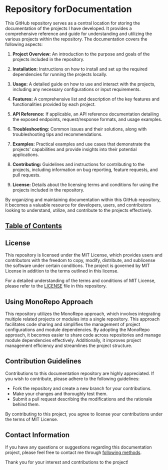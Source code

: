 # Repository forDocumentation

This GitHub repository serves as a central location for storing the documentation of the projects I have developed. It provides a comprehensive reference and guide for understanding and utilizing the various projects within the repository. The documentation covers the following aspects:

1. **Project Overview:** An introduction to the purpose and goals of the projects included in the repository.

2. **Installation:** Instructions on how to install and set up the required dependencies for running the projects locally.

3. **Usage:** A detailed guide on how to use and interact with the projects, including any necessary configurations or input requirements.

4. **Features:** A comprehensive list and description of the key features and functionalities provided by each project.

5. **API Reference:** If applicable, an API reference documentation detailing the exposed endpoints, request/response formats, and usage examples.

6. **Troubleshooting:** Common issues and their solutions, along with troubleshooting tips and recommendations.

7. **Examples:** Practical examples and use cases that demonstrate the projects' capabilities and provide insights into their potential applications.

8. **Contributing:** Guidelines and instructions for contributing to the projects, including information on bug reporting, feature requests, and pull requests.

9. **License:** Details about the licensing terms and conditions for using the projects included in the repository.

By organizing and maintaining documentation within this GitHub repository, it becomes a valuable resource for developers, users, and contributors looking to understand, utilize, and contribute to the projects effectively.

## [Table of Contents](CONTENT.md)

## License

This repository is licensed under the MIT License, which provides users and contributors with the freedom to copy, modify, distribute, and sublicense the software under certain conditions. The project is governed by MIT License in addition to the terms outlined in this license.

For a detailed understanding of the terms and conditions of MIT License, please refer to the [LICENSE](LICENSE) file in this repository.

## Using MonoRepo Approach

This repository utilizes the MonoRepo approach, which involves integrating multiple related projects or modules into a single repository. This approach facilitates code sharing and simplifies the management of project configurations and module dependencies. By adopting the MonoRepo approach, it becomes easier to share code across repositories and manage module dependencies effectively. Additionally, it improves project management efficiency and streamlines the project structure.

## Contribution Guidelines

Contributions to this documentation repository are highly appreciated. If you wish to contribute, please adhere to the following guidelines:

- Fork the repository and create a new branch for your contributions.
- Make your changes and thoroughly test them.
- Submit a pull request describing the modifications and the rationale behind them.

By contributing to this project, you agree to license your contributions under the terms of MIT License.

## Contact Information

If you have any questions or suggestions regarding this documentation project, please feel free to contact me through [following methods](https://github.com/dev1virtuoso/Documentation/blob/main/dev1virtuoso/Attachment/dev1virtuoso/carson-wu.md).

Thank you for your interest and contributions to the project!
